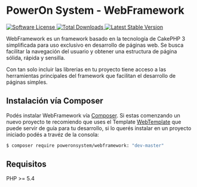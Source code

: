 # PowerOn System - WebFramework
<p>
    <a href="LICENSE.txt" target="_blank">
        <img alt="Software License" src="https://poser.pugx.org/poweronsystem/webframework/license">
    </a>
    <a href="https://packagist.org/packages/poweronsystem/webframework" target="_blank">
        <img alt="Total Downloads" src="https://poser.pugx.org/poweronsystem/webframework/downloads">
    </a>
    <a href="https://packagist.org/packages/poweronsystem/webframework" target="_blank">
        <img alt="Latest Stable Version" src="https://poser.pugx.org/poweronsystem/webframework/v/stable">
    </a>
</p>

WebFramework es un framework basado en la tecnología de CakePHP 3 simplificada para uso exclusivo en desarrollo de páginas web.
Se busca facilitar la navegación del usuario y obtener una estructura de página sólida, rápida y sensilla.

Con tan solo incluir las librerias en tu proyecto tiene acceso a las herramientas principales del framework que facilitan el
desarrollo de páginas simples.

## Instalación vía Composer

Podés instalar WebFramework vía
[Composer](https://getcomposer.org).  Si estas comenzando un nuevo proyecto te 
recomiendo que uses el Template [WebTemplate](https://github.com/PowerOnSystem/WebTemplate) que puede servir
de guía para tu desarrollo, si lo querés instalar en un proyecto iniciado podés a travéz de la consola:

``` bash
$ composer require poweronsystem/webframework: "dev-master"
```
## Requisitos

PHP >= 5.4
